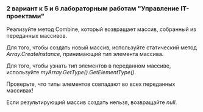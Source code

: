 ### 2 вариант к 5 и 6 лабораторным работам "Управление IT-проектами"

Реализуйте метод Combine, который возвращает массив, собранный из переданных массивов.

Для того, чтобы создать новый массив, используйте статический метод *Array.CreateInstance*, принимающий тип элемента массива.

Для того, чтобы узнать тип элементов в переданном массиве, используйте *myArray.GetType().GetElementType()*.

Проверьте, что типы элементов совпадают во всех переданных массивах!

Если результирующий массив создать нельзя, возвращайте *null*.